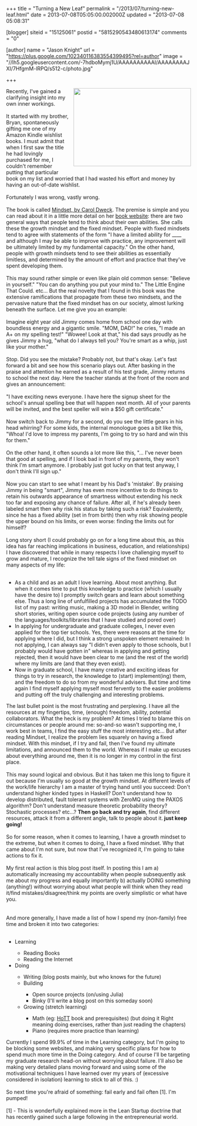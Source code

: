 +++
title = "Turning a New Leaf"
permalink = "/2013/07/turning-new-leaf.html"
date = 2013-07-08T05:05:00.002000Z
updated = "2013-07-08 05:08:31"

[blogger]
siteid = "15125061"
postid = "5815290543480613174"
comments = "0"

[author]
name = "Jason Knight"
url = "https://plus.google.com/102340116383554399495?rel=author"
image = "//lh5.googleusercontent.com/-7hdboMymj1U/AAAAAAAAAAI/AAAAAAAAJXI/7HfgmM-lRPQ/s512-c/photo.jpg"

+++

<div class="css-full-post-content js-full-post-content">
<a href="http://upload.wikimedia.org/wikipedia/commons/thumb/a/aa/Red_maple_leaf.jpg/640px-Red_maple_leaf.jpg" imageanchor="1" style="clear: right; float: right; margin-bottom: 1em; margin-left: 1em;"><img border="0" height="213" src="http://upload.wikimedia.org/wikipedia/commons/thumb/a/aa/Red_maple_leaf.jpg/640px-Red_maple_leaf.jpg" width="320" /></a>Recently, I've gained a clarifying insight into my own inner workings.<br /><br />It started with my brother, Bryan, spontaneously gifting me one of my Amazon Kindle wishlist books. I must admit that when I first saw the title he had lovingly purchased for me, I couldn't remember putting that particular book on my list and worried that I had wasted his effort and money by having an out-of-date wishlist. <br /><br />Fortunately I was wrong, vastly wrong.<br /><br />The book is called <a href="http://www.amazon.com/books/dp/0345472322">Mindset, by Carol Dweck</a>. The premise is simple and you can read about it in a little more detail on her <a href="http://mindsetonline.com/whatisit/about/index.html" target="_blank">book website</a>: there are two general ways that people tend to think about their own abilities. She calls these the growth mindset and the fixed mindset. People with fixed mindsets tend to agree with statements of the form "I have a limited ability for ____ and although I may be able to improve with practice, any improvement will be ultimately limited by my fundamental capacity." On the other hand, people with growth mindsets tend to see their abilities as essentially limitless, and determined by the amount of effort and practice that they've spent developing them.<br /><br />This may sound rather simple or even like plain old common sense: "Believe in yourself." "You can do anything you put your mind to." The Little Engine That Could. etc... But the real novelty that I found in this book was the extensive ramifications that propagate from these two mindsets, and the pervasive nature that the fixed mindset has on our society, almost lurking beneath the surface. Let me give you an example:<br /><br />Imagine eight year old Jimmy comes home from school one day with boundless energy and a gigantic smile. "MOM, DAD!" he cries, "I made an A+ on my spelling test!" "Wowee! Look at that," his dad says proudly as he gives Jimmy a hug, "what do I always tell you? You're smart as a whip, just like your mother."<br /><br />Stop. Did you see the mistake? Probably not, but that's okay. Let's fast forward a bit and see how this scenario plays out. After basking in the praise and attention he earned as a result of his test grade, Jimmy returns to school the next day. Here the teacher stands at the front of the room and gives an announcement:<br /><br />"I have exciting news everyone. I have here the signup sheet for the school's annual spelling bee that will happen next month. All of your parents will be invited, and the best speller will win a $50 gift certificate."<br /><br />Now switch back to Jimmy for a second, do you see the little gears in his head whirring? For some kids, the internal monologue goes a bit like this, "Whoa! I'd love to impress my parents, I'm going to try so hard and win this for them."<br /><br />On the other hand, it often sounds a lot more like this, "... I've never been that good at spelling, and if I look bad in front of my parents, they won't think I'm smart anymore. I probably just got lucky on that test anyway, I don't think I'll sign up."<br /><br />Now you can start to see what I meant by his Dad's 'mistake'. By praising Jimmy in being "smart", Jimmy has even more incentive to do things to retain his outwards appearance of smartness without extending his neck too far and exposing any chance of failure. After all, if he's already been labeled smart then why risk his status by taking such a risk? Equivalently, since he has a fixed ability (set in from birth) then why risk showing people the upper bound on his limits, or even worse: finding the limits out for himself?<br /><br />Long story short (I could probably go on for a long time about this, as this idea has far reaching implications in business, education, and relationships) I have discovered that while in many respects I love challenging myself to grow and mature, I recognize the tell tale signs of the fixed mindset on many aspects of my life:<br /><br /><ul><li>As a child and as an adult I love learning. About most anything. But when it comes time to put this knowledge to practice (which I usually have the desire to) I promptly switch gears and learn about something else. Thus a long line of unfulfilled projects has accumulated the TODO list of my past: writing music, making a 3D model in Blender, writing short stories, writing open source code projects (using any number of the languages/toolkits/libraries that I have studied and pored over)&nbsp;</li><li>In applying for undergraduate and graduate colleges, I never even applied for the top tier schools. Yes, there were reasons at the time for applying where I did, but I think a strong unspoken element remained: In not applying, I can always say "I didn't even apply to those schools, but I probably would have gotten in" whereas in applying and getting rejected, then it would have been clear to me (and the rest of the world) where my limits are (and that they even exist).</li><li>Now in graduate school, I have many creative and exciting ideas for things to try in research, the knowledge to (start) implement(ing) them, and the freedom to do so from my wonderful advisers. But time and time again I find myself applying myself most fervently to the easier problems and putting off the truly challenging and interesting problems.</li></ul><div>The last bullet point is the most frustrating and perplexing. I have all the resources at my fingertips, time, (enough) freedom, ability, potential collaborators. What the heck is my problem? At times I tried to blame this on circumstances or people around me: so-and-so wasn't supporting me, I work best in teams, I find the easy stuff the most interesting etc... But after reading Mindset, I realize the problem lies squarely on having a fixed mindset. With this mindset, if I try and fail, then I've found my ultimate limitations, and announced them to the world. Whereas if I make up excuses about everything around me, then it is no longer in my control in the first place.&nbsp;</div><div><br /></div><div>This may sound logical and obvious. But it has taken me this long to figure it out because I'm usually so good at the growth mindset. At different levels of the work/life hierarchy I am a master of trying hand until you succeed: Don't understand higher kinded types in Haskell? Don't understand how to develop distributed, fault tolerant systems with ZeroMQ using the PAXOS algorithm? Don't understand measure theoretic probability theory? Stochastic processes? etc...? <b>Then go back and try again</b>, find different resources, attack it from a different angle, talk to people about it.<b> just keep going!&nbsp;</b></div><div><br /></div><div>So for some reason, when it comes to learning, I have a growth mindset to the extreme, but when it comes to doing, I have a fixed mindset. Why that came about I'm not sure, but now that I've recognized it, I'm going to take actions to fix it.&nbsp;</div><div><br /></div><div>My first real action is this blog post itself. In posting this I am a) automatically increasing my accountability when people subsequently ask me about my progress and equally importantly b) actually DOING something (anything!) without worrying about what people will think when they read it/find mistakes/disagree/think my points are overly simplistic or what have you.&nbsp;</div><br /><br />And more generally, I have made a list of how I spend my (non-family) free time and broken it into two categories:<br /><br /><ul><li>Learning</li><ul><li>Reading Books</li><li>Reading the Internet</li></ul><li>Doing</li><ul><li>Writing (blog posts mainly, but who knows for the future)</li><li>Building</li><ul><li>Open source projects (on/using Julia)</li><li>Binky (I'll write a blog post on this someday soon)</li></ul><li>Growing (stretch learning)</li><ul><li>Math (eg: <a href="http://golem.ph.utexas.edu/category/2013/06/the_hott_book.html" target="_blank">HoTT</a> book and prerequisites) (but doing it Right meaning doing exercises, rather than just reading the chapters)</li><li>Piano (requires more practice than learning)</li></ul></ul></ul><div>Currently I spend 99.9% of time in the Learning category, but I'm going to be blocking some websites, and making very specific plans for how to spend much more time in the Doing category. And of course I'll be targeting my graduate research head-on without worrying about failure. I'll also be making very detailed plans moving forward and using some of the motivational techniques I have learned over my years of (excessive considered in isolation) learning to stick to all of this. :)</div><div><br /></div><div>So next time you're afraid of something: fail early and fail often [1]. I'm pumped!</div><div><br /></div><div>[1] - This is wonderfully explained more in the Lean Startup doctrine that has recently gained such a large following in the entrepreneurial world.&nbsp;</div>
</div>